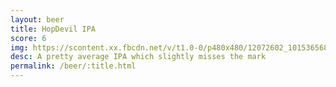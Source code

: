 ```yaml
---
layout: beer
title: HopDevil IPA
score: 6
img: https://scontent.xx.fbcdn.net/v/t1.0-0/p480x480/12072602_10153656863733745_7824943187452200119_n.jpg?oh=ccf5f7088447c96a49abf2d7830b4c69&oe=58DE1C94
desc: A pretty average IPA which slightly misses the mark
permalink: /beer/:title.html
---
```

